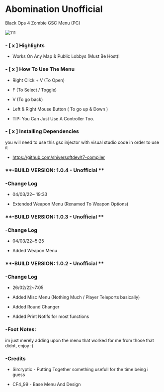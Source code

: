 # Abomination Unofficial
Black Ops 4 Zombie GSC Menu (PC)

![111](https://user-images.githubusercontent.com/48811414/156706089-afd8b753-969c-4e67-94d0-ead08e70cd76.png)

### **- [ x ] Highlights**
- Works On Any Map & Public Lobbys (Must Be Host)!


### **- [ x ] How To Use The Menu**

- Right Click + V (To Open)
- F (To Select / Toggle)
- V (To go back)
- Left & Right Mouse Button ( To go up & Down )

- TIP: You Can Just Use A Controller Too.

### **- [ x ] Installing Dependencies**

you will need to use this gsc injector with visual studio code in order to use it
- https://github.com/shiversoftdev/t7-compiler

### **-BUILD VERSION: 1.0.4 - Unofficial **

### **-Change Log**
- 04/03/22~ 19:33

- Extended Weapon Menu (Renamed To Weapon Options)

### **-BUILD VERSION: 1.0.3 - Unofficial **

### **-Change Log**
- 04/03/22~5:25

- Added Weapon Menu

### **-BUILD VERSION: 1.0.2 - Unofficial **

### **-Change Log**
- 26/02/22~7:05

- Added Misc Menu (Nothing Much / Player Teleports basically)
- Added Round Changer
- Added Print Notifs for most functions


### **-Foot Notes:**
im just merely adding upon the menu that worked for me from those that didnt,  enjoy :)

### **-Credits**

- Sircryptic - Putting Together something usefull for the time being i guess

- CF4_99 - Base Menu And Design
